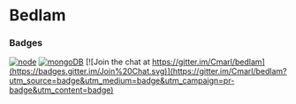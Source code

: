 # Bedlam

### Badges

[![node](https://img.shields.io/badge/node-v0.12-blue.svg?style=plastic)](https://nodejs.org/)
[![mongoDB](https://img.shields.io/badge/mongodb-v3.0-green.svg?style=plastic)](https://www.mongodb.org/?_ga=1.104545603.2131554767.1430435226)
[![Join the chat at https://gitter.im/Cmarl/bedlam](https://badges.gitter.im/Join%20Chat.svg)](https://gitter.im/Cmarl/bedlam?utm_source=badge&utm_medium=badge&utm_campaign=pr-badge&utm_content=badge)
